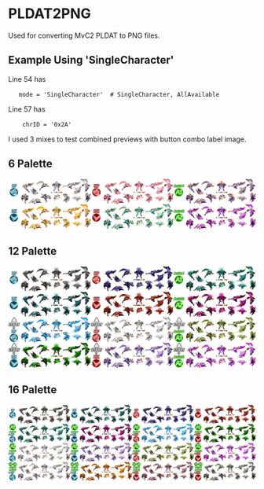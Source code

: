 # PLDAT2PNG
 Used for converting MvC2 PLDAT to PNG files.

## Example Using 'SingleCharacter'

 Line 54 has
 ```Py
    mode = 'SingleCharacter'  # SingleCharacter, AllAvailable
 ```  

  Line 57 has
```Py
    chrID = '0x2A'
```  

  I used 3 mixes to test combined previews with button combo label image.
  
## 6 Palette
![6 Palette Example](Data/Examples/6paletteExample.png)  

## 12 Palette  
![12 Palette Example](Data/Examples/12paletteExample.png)  

## 16 Palette  
![6 Palette Example](Data/Examples/16paletteExample.png)  
